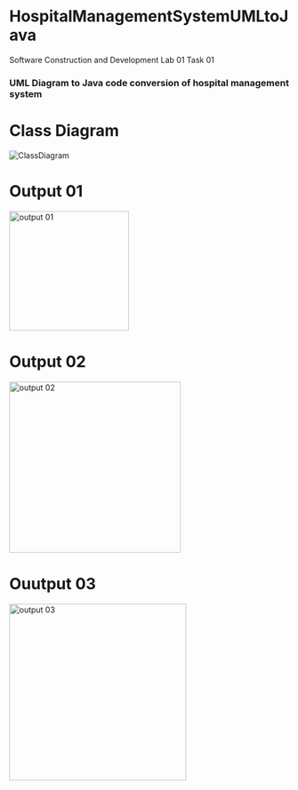 # HospitalManagementSystemUMLtoJava

Software Construction and Development Lab 01 Task 01

### UML Diagram to Java code conversion of hospital management system

# Class Diagram

![ClassDiagram](https://user-images.githubusercontent.com/84289705/197342270-2c0f7173-8d37-4c40-9196-61b71f077021.png)

# Output 01

<img width="215" alt="output 01" src="https://user-images.githubusercontent.com/84289705/197342331-9e77cb04-935c-45dd-8025-1f109a2527bf.PNG">

# Output 02

<img width="308" alt="output 02" src="https://user-images.githubusercontent.com/84289705/197342330-3c9cc8e4-79d0-4791-a1df-bf5c7faaef12.PNG">

# Ouutput 03

<img width="318" alt="output 03" src="https://user-images.githubusercontent.com/84289705/197342327-2d9eba59-976b-42bc-a2c4-295dc9b93e6d.PNG">
